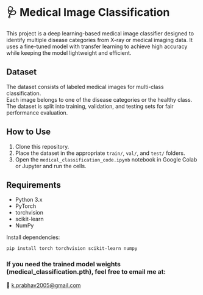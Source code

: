 # 🩺 Medical Image Classification

This project is a deep learning-based medical image classifier designed to identify multiple disease categories from X-ray or medical imaging data. It uses a fine-tuned model with transfer learning to achieve high accuracy while keeping the model lightweight and efficient.

## Dataset

The dataset consists of labeled medical images for multi-class classification.  
Each image belongs to one of the disease categories or the healthy class.  
The dataset is split into training, validation, and testing sets for fair performance evaluation.

## How to Use

1. Clone this repository.
2. Place the dataset in the appropriate `train/`, `val/`, and `test/` folders.
3. Open the `medical_classification_code.ipynb` notebook in Google Colab or Jupyter and run the cells.

## Requirements

- Python 3.x  
- PyTorch  
- torchvision  
- scikit-learn  
- NumPy

Install dependencies:

```bash
pip install torch torchvision scikit-learn numpy
```

### If you need the trained model weights (medical_classification.pth), feel free to email me at:
📧 k.prabhav2005@gmail.com
